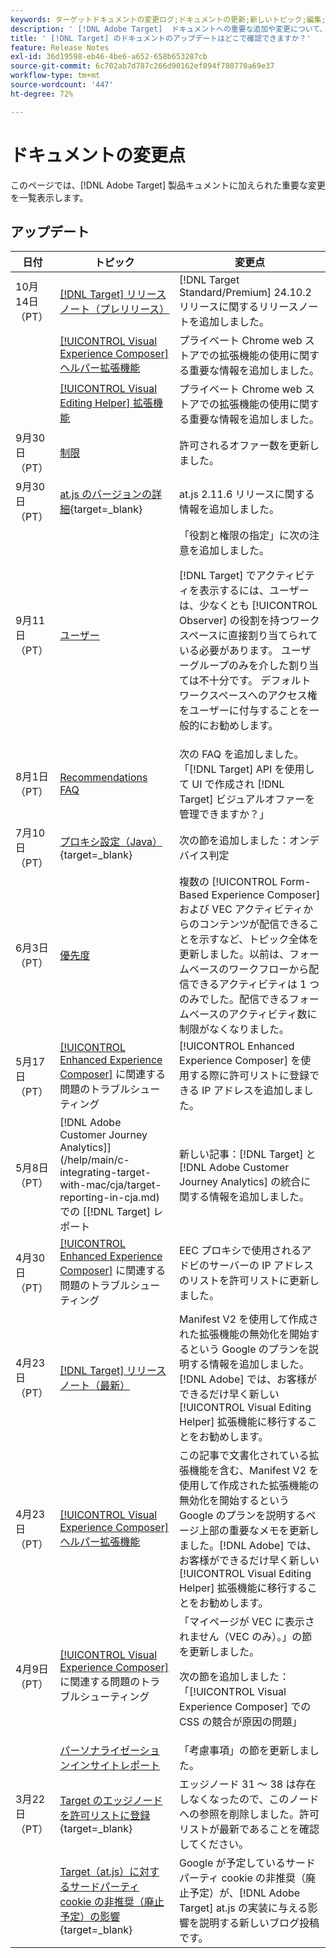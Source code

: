 ```yaml
---
keywords: ターゲットドキュメントの変更ログ;ドキュメントの更新;新しいトピック;編集;アップデート;更新
description: ' [!DNL Adobe Target]  ドキュメントへの重要な追加や変更について、常に最新の情報を把握します。'
title: ' [!DNL Target] のドキュメントのアップデートはどこで確認できますか？'
feature: Release Notes
exl-id: 36d19598-eb46-4be6-a652-658b653287cb
source-git-commit: 6c702ab7d787c266d90162ef894f780770a69e37
workflow-type: tm+mt
source-wordcount: '447'
ht-degree: 72%

---
```


# ドキュメントの変更点

このページでは、[!DNL Adobe Target] 製品キュメントに加えられた重要な変更を一覧表示します。

## アップデート

| 日付 | トピック | 変更点 |
|--- |--- |--- |
| 10月14日（PT） | [[!DNL Target] リリースノート（プレリリース）](/help/main/r-release-notes/target-release-notes.md) | [!DNL Target Standard/Premium] 24.10.2 リリースに関するリリースノートを追加しました。 |
|  | [[!UICONTROL Visual Experience Composer] ヘルパー拡張機能](/help/main/c-experiences/c-visual-experience-composer/r-troubleshoot-composer/vec-helper-browser-extension.md) | プライベート Chrome web ストアでの拡張機能の使用に関する重要な情報を追加しました。 |
|  | [[!UICONTROL Visual Editing Helper] 拡張機能 ](/help/main/c-experiences/c-visual-experience-composer/r-troubleshoot-composer/visual-editing-helper-extension.md) | プライベート Chrome web ストアでの拡張機能の使用に関する重要な情報を追加しました。 |
| 9月30日（PT） | [制限](/help/main/r-troubleshooting-target/target-limits.md) | 許可されるオファー数を更新しました。 |
| 9月30日（PT） | [at.js のバージョンの詳細](https://experienceleague.adobe.com/en/docs/target-dev/developer/client-side/at-js-implementation/target-atjs-versions){target=_blank} | at.js 2.11.6 リリースに関する情報を追加しました。 |
| 9月11日（PT） | [ユーザー](/help/main/administrating-target/c-user-management/c-user-management/user-management.md) | 「役割と権限の指定」に次の注意を追加しました。<P> [!DNL Target] でアクティビティを表示するには、ユーザーは、少なくとも [!UICONTROL Observer] の役割を持つワークスペースに直接割り当てられている必要があります。 ユーザーグループのみを介した割り当ては不十分です。 デフォルトワークスペースへのアクセス権をユーザーに付与することを一般的にお勧めします。 |
| 8月1日（PT） | [Recommendations FAQ](/help/main/c-recommendations/c-recommendations-faq/recommendations-faq.md) | 次の FAQ を追加しました。「[!DNL Target] API を使用して UI で作成され [!DNL Target] ビジュアルオファーを管理できますか？」 |
| 7月10日（PT） | [ プロキシ設定（Java） ](https://experienceleague.adobe.com/ja/docs/target-dev/developer/server-side/java/proxy-configuration){target=_blank} | 次の節を追加しました：オンデバイス判定 |
| 6月3日（PT） | [優先度](/help/main/c-activities/priority.md) | 複数の [!UICONTROL Form-Based Experience Composer] および VEC アクティビティからのコンテンツが配信できることを示すなど、トピック全体を更新しました。以前は、フォームベースのワークフローから配信できるアクティビティは 1 つのみでした。配信できるフォームベースのアクティビティ数に制限がなくなりました。 |
| 5月17日（PT） | [[!UICONTROL Enhanced Experience Composer]](/help/main/c-experiences/c-visual-experience-composer/r-troubleshoot-composer/troubleshooting-issues-related-to-the-enhanced-experience-composer-eec.md) に関連する問題のトラブルシューティング | [!UICONTROL Enhanced Experience Composer] を使用する際に許可リストに登録できる IP アドレスを追加しました。 |
| 5月8日（PT） |  [!DNL Adobe Customer Journey Analytics]](/help/main/c-integrating-target-with-mac/cja/target-reporting-in-cja.md) での [[!DNL Target]  レポート | 新しい記事：[!DNL Target] と [!DNL Adobe Customer Journey Analytics] の統合に関する情報を追加しました。 |
| 4月30日（PT） | [[!UICONTROL Enhanced Experience Composer]](/help/main/c-experiences/c-visual-experience-composer/r-troubleshoot-composer/troubleshooting-issues-related-to-the-enhanced-experience-composer-eec.md) に関連する問題のトラブルシューティング | EEC プロキシで使用されるアドビのサーバーの IP アドレスのリストを許可リストに更新しました。 |
| 4月23日（PT） | [[!DNL Target] リリースノート（最新）](/help/main/r-release-notes/release-notes.md) | Manifest V2 を使用して作成された拡張機能の無効化を開始するという Google のプランを説明する情報を追加しました。[!DNL Adobe] では、お客様ができるだけ早く新しい [!UICONTROL Visual Editing Helper] 拡張機能に移行することをお勧めします。 |
| 4月23日（PT） | [[!UICONTROL Visual Experience Composer] ヘルパー拡張機能](/help/main/c-experiences/c-visual-experience-composer/r-troubleshoot-composer/vec-helper-browser-extension.md) | この記事で文書化されている拡張機能を含む、Manifest V2 を使用して作成された拡張機能の無効化を開始するという Google のプランを説明するページ上部の重要なメモを更新しました。[!DNL Adobe] では、お客様ができるだけ早く新しい [!UICONTROL Visual Editing Helper] 拡張機能に移行することをお勧めします。 |
| 4月9日（PT） | [[!UICONTROL Visual Experience Composer]](/help/main/c-experiences/c-visual-experience-composer/r-troubleshoot-composer/troubleshooting-issues-related-to-the-visual-experience-composer-vec.md) に関連する問題のトラブルシューティング | 「マイページが VEC に表示されません（VEC のみ）。」の節を更新しました。<P>次の節を追加しました：「[!UICONTROL Visual Experience Composer] での CSS の競合が原因の問題」 |
|  | [パーソナライゼーションインサイトレポート](/help/main/c-reports/c-personalization-insights-reports/personalization-insights-reports.md) | 「考慮事項」の節を更新しました。 |
| 3月22日（PT） | [Target のエッジノードを許可リストに登録](https://experienceleague.adobe.com/ja/docs/target-dev/developer/implementation/privacy/allowlist-edges){target=_blank} | エッジノード 31 ～ 38 は存在しなくなったので、このノードへの参照を削除しました。許可リストが最新であることを確認してください。 |
|  | [Target（at.js）に対するサードパーティ cookie の非推奨（廃止予定）の影響](https://experienceleague.adobe.com/docs/target-dev/assets/third_party_cookie_deprecation){target=_blank} | Google が予定しているサードパーティ cookie の非推奨（廃止予定）が、[!DNL Adobe Target] at.js の実装に与える影響を説明する新しいブログ投稿です。 |